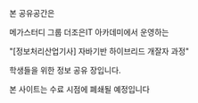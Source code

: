 본 공유공간은 

메가스터디 그룹 더조은IT 아카데미에서 운영하는

"[정보처리산업기사] 자바기반 하이브리드 개잘자 과정"

학생들을 위한 정보 공유 장입니다.

본 사이트는 수료 시점에 폐쇄될 예정입니다